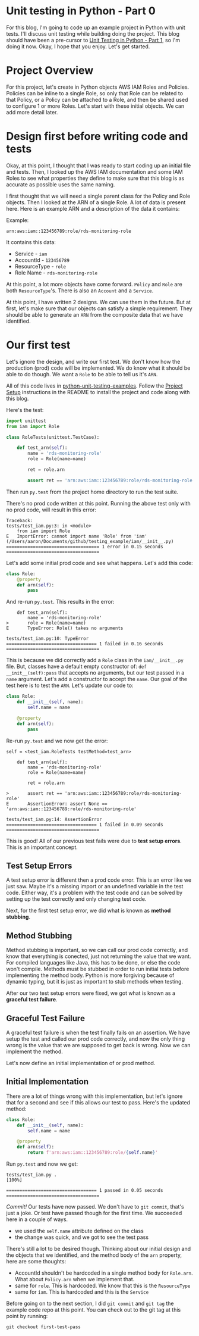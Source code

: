 # Unit testing in Python - Part 0

For this blog, I'm going to code up an example project in Python with unit tests. I'll discuss unit testing while building doing the project. This blog should have been a pre-cursor to [Unit Testing in Python - Part 1](https://aaronlelevier.github.io/unit-testing-in-python-part-1/), so I'm doing it now. Okay, I hope that you enjoy. Let's get started.

# Project Overview

For this project, let's create in Python objects AWS IAM Roles and Policies. Policies can be inline to a single Role, so only that Role can be related to that Policy, or a Policy can be attached to a Role, and then be shared used to configure 1 or more Roles. Let's start with these initial objects. We can add more detail later.

# Design first before writing code and tests

Okay, at this point, I thought that I was ready to start coding up an initial file and tests. Then, I looked up the AWS IAM documentation and some IAM Roles to see what properties they define to make sure that this blog is as accurate as possible uses the same naming.

I first thought that we will need a single parent class for the Policy and Role objects. Then I looked at the ARN of a single Role. A lot of data is present here. Here is an example ARN and a description of the data it contains:

Example:

```
arn:aws:iam::123456789:role/rds-monitoring-role
```

It contains this data:

- Service - `iam`
- AccountId - `123456789`
- ResourceType - `role`
- Role Name - `rds-monitoring-role`

At this point, a lot more objects have come forward. `Policy` and `Role` are both `ResourceType`'s. There is also an `Account` and a `Service`.

At this point, I have written 2 designs. We can use them in the future. But at first, let's make sure that our objects can satisfy a simple requirement. They should be able to generate an `ARN` from the composite data that we have identified.

# Our first test

Let's ignore the design, and write our first test. We don't know how the production (prod) code will be implemented. We do know what it should be able to do though. We want a `Role` to be able to tell us it's `ARN`. 

All of this code lives in [python-unit-testing-examples](https://github.com/aaronlelevier/python-unit-testing-examples). Follow the [Project Setup](https://github.com/aaronlelevier/python-unit-testing-examples#project-setup) instructions in the README to install the project and code along with this blog.

Here's the test:

```python
import unittest
from iam import Role

class RoleTests(unittest.TestCase):

    def test_arn(self):
        name = 'rds-monitoring-role'
        role = Role(name=name)

        ret = role.arn

        assert ret == 'arn:aws:iam::123456789:role/rds-monitoring-role'
```

Then run `py.test` from the project home directory to run the test suite.

There's no prod code written at this point. Running the above test only with no prod code, will result in this error:

```
Traceback:
tests/test_iam.py:3: in <module>
    from iam import Role
E   ImportError: cannot import name 'Role' from 'iam' (/Users/aaron/Documents/github/testing_example/iam/__init__.py)
=================================== 1 error in 0.15 seconds ===================================
```

Let's add some initial prod code and see what happens. Let's add this code:

```python
class Role:
    @property
    def arn(self):
        pass
```

And re-run `py.test`. This results in the error:

```
    def test_arn(self):
        name = 'rds-monitoring-role'
>       role = Role(name=name)
E       TypeError: Role() takes no arguments

tests/test_iam.py:10: TypeError
================================== 1 failed in 0.16 seconds ===================================
```

This is because we did correctly add a `Role` class in the `iam/__init__.py` file. But, classes have a default empty constructor of: `def __init__(self):pass` that accepts no arguments, but our test passed in a `name` argument. Let's add a constructor to accept the `name`. Our goal of the test here is to test the `ARN`. Let's update our code to:

```python
class Role:
    def __init__(self, name):
        self.name = name

    @property
    def arn(self):
        pass
```

Re-run `py.test` and we now get the error:

```
self = <test_iam.RoleTests testMethod=test_arn>

    def test_arn(self):
        name = 'rds-monitoring-role'
        role = Role(name=name)
    
        ret = role.arn
    
>       assert ret == 'arn:aws:iam::123456789:role/rds-monitoring-role'
E       AssertionError: assert None == 'arn:aws:iam::123456789:role/rds-monitoring-role'

tests/test_iam.py:14: AssertionError
================================== 1 failed in 0.09 seconds ===================================
```

This is good! All of our previous test fails were due to **test setup errors**. This is an important concept.

## Test Setup Errors

A test setup error is different then a prod code error. This is an error like we just saw. Maybe it's a missing import or an undefined variable in the test code. Either way, it's a problem with the test code and can be solved by setting up the test correctly and only changing test code.

Next, for the first test setup error, we did what is known as **method stubbing**.

## Method Stubbing

Method stubbing is important, so we can call our prod code correctly, and know that everything is conected, just not returning the value that we want. For compiled languages like Java, this has to be done, or else the code won't compile. Methods must be stubbed in order to run initial tests before implementing the method body. Python is more forgiving because of dynamic typing, but it is just as important to stub methods when testing.

After our two test setup errors were fixed, we got what is known as a **graceful test failure**.

## Graceful Test Failure

A graceful test failure is when the test finally fails on an assertion. We have setup the test and called our prod code correctly, and now the only thing wrong is the value that we are supposed to get back is wrong. Now we can implement the method.

Let's now define an initial implementation of or prod method.

## Initial Implementation

There are a lot of things wrong with this implementation, but let's ignore that for a second and see if this allows our test to pass. Here's the updated method:

```python
class Role:
    def __init__(self, name):
        self.name = name

    @property
    def arn(self):
        return f'arn:aws:iam::123456789:role/{self.name}'
```

Run `py.test` and now we get:

```
tests/test_iam.py .                                                                     [100%]

================================== 1 passed in 0.05 seconds ===================================
```

*Commit!* Our tests have now passed. We don't have to `git commit`, that's just a joke. Or test have passed though for the first time. We succeeded here in a couple of ways.

- we used the `self.name` attribute defined on the class
- the change was quick, and we got to see the test pass

There's still a lot to be desired though. Thinking about our initial design and the objects that we identified, and the method body of the `arn` property, here are some thoughts:

- AccountId shouldn't be hardcoded in a single method body for `Role.arn`. What about `Policy.arn` when we implement that.
- same for `role`. This is hardcoded. We know that this is the `ResourceType`
- same for `iam`. This is hardcoded and this is the `Service`

Before going on to the next section, I did `git commit` and `git tag` the example code repo at this point. You can check out to the git tag at this point by running:

```
git checkout first-test-pass
```
